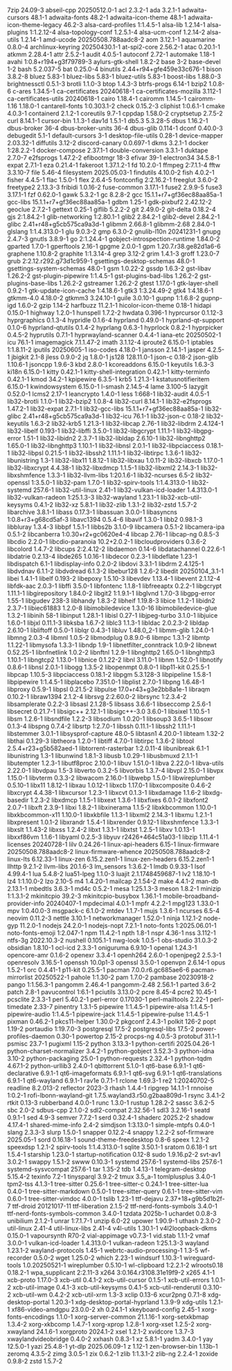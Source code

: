 7zip 24.09-3
abseil-cpp 20250512.0-1
acl 2.3.2-1
ada 3.2.1-1
adwaita-cursors 48.1-1
adwaita-fonts 48.2-1
adwaita-icon-theme 48.1-1
adwaita-icon-theme-legacy 46.2-3
alsa-card-profiles 1:1.4.5-1
alsa-lib 1.2.14-1
alsa-plugins 1:1.2.12-4
alsa-topology-conf 1.2.5.1-4
alsa-ucm-conf 1.2.14-2
alsa-utils 1.2.14-1
amd-ucode 20250508.788aadc8-2
aom 3.12.1-1
aquamarine 0.8.0-4
archlinux-keyring 20250430.1-1
at-spi2-core 2.56.2-1
atac 0.20.1-1
atkmm 2.28.4-1
attr 2.5.2-1
audit 4.0.5-1
autoconf 2.72-1
automake 1.18-1
avahi 1:0.8+r194+g3f79789-3
aylurs-gtk-shell 1.8.2-2
base 3-2
base-devel 1-2
bash 5.2.037-5
bat 0.25.0-4
binutils 2.44+r94+gfe459e33c676-1
bison 3.8.2-8
bluez 5.83-1
bluez-libs 5.83-1
bluez-utils 5.83-1
boost-libs 1.88.0-3
brightnessctl 0.5.1-3
brotli 1.1.0-3
btop 1.4.3-3
btrfs-progs 6.14-1
bzip2 1.0.8-6
c-ares 1.34.5-1
ca-certificates 20240618-1
ca-certificates-mozilla 3.112-1
ca-certificates-utils 20240618-1
cairo 1.18.4-1
cairomm 1.14.5-1
cairomm-1.16 1.18.0-1
cantarell-fonts 1:0.303.1-2
check 0.15.2-3
cliphist 1:0.6.1-1
cmake 4.0.3-1
containerd 2.1.2-1
coreutils 9.7-1
cppdap 1.58.0-2
cryptsetup 2.7.5-2
curl 8.14.1-1
cursor-bin 1.1.3-1
dav1d 1.5.1-1
db5.3 5.3.28-5
dbus 1.16.2-1
dbus-broker 36-4
dbus-broker-units 36-4
dbus-glib 0.114-1
dconf 0.40.0-3
debugedit 5.1-1
default-cursors 3-1
desktop-file-utils 0.28-1
device-mapper 2.03.32-1
diffutils 3.12-2
discord-canary 0.0.697-1
dkms 3.2.1-1
docker 1:28.2.2-1
docker-compose 2.37.1-1
double-conversion 3.3.1-1
duktape 2.7.0-7
e2fsprogs 1.47.2-2
efibootmgr 18-3
efivar 39-1
electron34 34.5.8-1
expat 2.7.1-1
eza 0.21.4-1
fakeroot 1.37.1.2-1
fd 10.2.0-1
ffmpeg 2:7.1.1-4
fftw 3.3.10-7
file 5.46-4
filesystem 2025.05.03-1
findutils 4.10.0-2
fish 4.0.2-1
fisher 4.4.5-1
flac 1.5.0-1
flex 2.6.4-5
fontconfig 2:2.16.2-1
freeglut 3.6.0-2
freetype2 2.13.3-3
fribidi 1.0.16-2
fuse-common 3.17.1-1
fuse2 2.9.9-5
fuse3 3.17.1-1
fzf 0.62.0-1
gawk 5.3.2-1
gc 8.2.8-2
gcc 15.1.1+r7+gf36ec88aa85a-1
gcc-libs 15.1.1+r7+gf36ec88aa85a-1
gdbm 1.25-1
gdk-pixbuf2 2.42.12-2
geoclue 2.7.2-1
gettext 0.25-1
giflib 5.2.2-2
git 2.49.0-2
git-delta 0.18.2-4
gjs 2:1.84.2-1
glib-networking 1:2.80.1-1
glib2 2.84.2-1
glib2-devel 2.84.2-1
glibc 2.41+r48+g5cb575ca9a3d-1
glibmm 2.66.8-1
glibmm-2.68 2.84.0-1
glslang 1:1.4.313.0-1
glu 9.0.3-2
gmp 6.3.0-2
gnulib-l10n 20241231-1
gnupg 2.4.7-3
gnutls 3.8.9-1
go 2:1.24.4-1
gobject-introspection-runtime 1.84.0-2
gparted 1.7.0-1
gperftools 2.16-1
gpgme 2.0.0-1
gpm 1.20.7.r38.ge82d1a6-6
graphene 1.10.8-2
graphite 1:1.3.14-4
grep 3.12-2
grim 1.4.1-3
groff 1.23.0-7
grub 2:2.12.r292.g73d1c959-1
gsettings-desktop-schemas 48.0-1
gsettings-system-schemas 48.0-1
gsm 1.0.22-2
gssdp 1.6.3-2
gst-libav 1.26.2-2
gst-plugin-pipewire 1:1.4.5-1
gst-plugins-bad-libs 1.26.2-2
gst-plugins-base-libs 1.26.2-2
gstreamer 1.26.2-2
gtest 1.17.0-1
gtk-layer-shell 0.9.2-1
gtk-update-icon-cache 1:4.18.6-1
gtk3 1:3.24.49-2
gtk4 1:4.18.6-1
gtkmm-4.0 4.18.0-2
gtkmm3 3.24.10-1
guile 3.0.10-1
gupnp 1:1.6.8-2
gupnp-igd 1.6.0-2
gzip 1.14-2
harfbuzz 11.2.1-1
hicolor-icon-theme 0.18-1
hidapi 0.15.0-1
highway 1.2.0-1
hunspell 1.7.2-2
hwdata 0.396-1
hyprcursor 0.1.12-3
hyprgraphics 0.1.3-4
hypridle 0.1.6-4
hyprland 0.49.0-1
hyprland-qt-support 0.1.0-6
hyprland-qtutils 0.1.4-2
hyprlang 0.6.3-1
hyprlock 0.8.2-1
hyprpicker 0.4.5-2
hyprutils 0.7.1-1
hyprwayland-scanner 0.4.4-1
iana-etc 20250502-1
icu 76.1-1
imagemagick 7.1.1.47-2
imath 3.1.12-4
iproute2 6.15.0-1
iptables 1:1.8.11-2
iputils 20250605-1
iso-codes 4.18.0-1
jansson 2.14.1-1
jasper 4.2.5-1
jbigkit 2.1-8
jless 0.9.0-2
jq 1.8.0-1
js128 128.11.0-1
json-c 0.18-2
json-glib 1.10.6-1
jsoncpp 1.9.6-3
kbd 2.8.0-1
kcoreaddons 6.15.0-1
keyutils 1.6.3-3
ki18n 6.15.0-1
kitty 0.42.1-1
kitty-shell-integration 0.42.1-1
kitty-terminfo 0.42.1-1
kmod 34.2-1
kpipewire 6.3.5-1
krb5 1.21.3-1
kstatusnotifieritem 6.15.0-1
kwindowsystem 6.15.0-1
l-smash 2.14.5-4
lame 3.100-5
lazygit 0.52.0-1
lcms2 2.17-1
leancrypto 1.4.0-1
less 1:668-1
lib32-audit 4.0.5-1
lib32-brotli 1.1.0-1
lib32-bzip2 1.0.8-4
lib32-curl 8.14.1-1
lib32-e2fsprogs 1.47.2-1
lib32-expat 2.7.1-1
lib32-gcc-libs 15.1.1+r7+gf36ec88aa85a-1
lib32-glibc 2.41+r48+g5cb575ca9a3d-1
lib32-icu 76.1-1
lib32-json-c 0.18-2
lib32-keyutils 1.6.3-2
lib32-krb5 1.21.3-1
lib32-libcap 2.76-1
lib32-libdrm 2.4.124-1
lib32-libelf 0.193-1
lib32-libffi 3.5.0-1
lib32-libgcrypt 1.11.1-1
lib32-libgpg-error 1.51-1
lib32-libidn2 2.3.7-1
lib32-libldap 2.6.10-1
lib32-libnghttp2 1.65.0-1
lib32-libnghttp3 1.10.1-1
lib32-libnsl 2.0.1-1
lib32-libpciaccess 0.18.1-1
lib32-libpsl 0.21.5-1
lib32-libssh2 1.11.1-1
lib32-libtirpc 1.3.6-1
lib32-libunistring 1.3-1
lib32-libx11 1.8.12-1
lib32-libxau 1.0.11-2
lib32-libxcb 1.17.0-1
lib32-libxcrypt 4.4.38-1
lib32-libxdmcp 1.1.5-1
lib32-libxml2 2.14.3-1
lib32-libxshmfence 1.3.3-1
lib32-llvm-libs 1:20.1.6-1
lib32-ncurses 6.5-2
lib32-openssl 1:3.5.0-1
lib32-pam 1.7.0-1
lib32-spirv-tools 1:1.4.313.0-1
lib32-systemd 257.6-1
lib32-util-linux 2.41-1
lib32-vulkan-icd-loader 1.4.313.0-1
lib32-vulkan-radeon 1:25.1.3-3
lib32-wayland 1.23.1-1
lib32-xcb-util-keysyms 0.4.1-2
lib32-xz 5.8.1-1
lib32-zlib 1.3.1-2
lib32-zstd 1.5.7-2
libarchive 3.8.1-1
libass 0.17.3-1
libassuan 3.0.0-1
libasyncns 1:0.8+r3+g68cd5af-3
libavc1394 0.5.4-6
libavif 1.3.0-1
libb2 0.98.1-3
libbluray 1.3.4-3
libbpf 1.5.1-1
libbs2b 3.1.0-9
libcamera 0.5.1-2
libcamera-ipa 0.5.1-2
libcanberra 1:0.30+r2+gc0620e4-4
libcap 2.76-1
libcap-ng 0.8.5-3
libcdio 2.2.0-1
libcdio-paranoia 10.2+2.0.2-1
libcloudproviders 0.3.6-2
libcolord 1.4.7-2
libcups 2:2.4.12-2
libdaemon 0.14-6
libdatachannel 0.22.6-1
libdatrie 0.2.13-4
libde265 1.0.16-1
libdecor 0.2.3-1
libdeflate 1.23-1
libdispatch 6.1-1
libdisplay-info 0.2.0-2
libdovi 3.3.1-1
libdrm 2.4.125-1
libdvdnav 6.1.1-2
libdvdread 6.1.3-2
libebur128 1.2.6-2
libedit 20250104_3.1-1
libei 1.4.1-1
libelf 0.193-2
libepoxy 1.5.10-3
libevdev 1.13.4-1
libevent 2.1.12-4
libfdk-aac 2.0.3-1
libffi 3.5.0-1
libfontenc 1.1.8-1
libfreeaptx 0.2.2-1
libgcrypt 1.11.1-1
libgirepository 1.84.0-2
libgit2 1:1.9.1-1
libglvnd 1.7.0-3
libgpg-error 1.55-1
libgudev 238-3
libhandy 1.8.3-2
libheif 1.19.8-3
libice 1.1.2-1
libidn2 2.3.7-1
libiec61883 1.2.0-8
libimobiledevice 1.3.0-16
libimobiledevice-glue 1.3.2-1
libinih 58-1
libinput 1.28.1-1
libisl 0.27-1
libjpeg-turbo 3.1.0-1
libjuice 1.6.0-1
libjxl 0.11.1-3
libksba 1.6.7-2
liblc3 1.1.3-1
libldac 2.0.2.3-2
libldap 2.6.10-1
libliftoff 0.5.0-1
liblqr 0.4.3-1
libluv 1.48.0_2-1
libmm-glib 1.24.0-1
libmng 2.0.3-4
libmnl 1.0.5-2
libmodplug 0.8.9.0-6
libmpc 1.3.1-2
libmtp 1.1.22-1
libmysofa 1.3.3-1
libndp 1.9-1
libnetfilter_conntrack 1.0.9-2
libnewt 0.52.25-1
libnfnetlink 1.0.2-2
libnftnl 1.2.9-1
libnghttp2 1.65.0-1
libnghttp3 1.10.1-1
libngtcp2 1.13.0-1
libnice 0.1.22-2
libnl 3.11.0-1
libnm 1.52.0-1
libnotify 0.8.6-1
libnsl 2.0.1-1
libogg 1.3.5-2
libopenmpt 0.8.0-1
libp11-kit 0.25.5-1
libpcap 1.10.5-3
libpciaccess 0.18.1-2
libpgm 5.3.128-3
libpipeline 1.5.8-1
libpipewire 1:1.4.5-1
libplacebo 7.351.0-1
libplist 2.7.0-1
libpng 1.6.48-1
libproxy 0.5.9-1
libpsl 0.21.5-2
libpulse 17.0+r43+g3e2bb8a1e-1
libraqm 0.10.2-1
libraw1394 2.1.2-4
librsvg 2:2.60.0-2
librsync 1:2.3.4-2
libsamplerate 0.2.2-3
libsasl 2.1.28-5
libsass 3.6.6-1
libseccomp 2.5.6-1
libsecret 0.21.7-1
libsigc++ 2.12.1-1
libsigc++-3.0 3.6.0-1
libsixel 1.10.5-1
libsm 1.2.6-1
libsndfile 1.2.2-3
libsodium 1.0.20-1
libsoup3 3.6.5-1
libsoxr 0.1.3-4
libspng 0.7.4-2
libsrtp 1:2.7.0-1
libssh 0.11.1-1
libssh2 1.11.1-1
libstemmer 3.0.1-1
libsysprof-capture 48.0-5
libtasn1 4.20.0-1
libteam 1.32-2
libthai 0.1.29-3
libtheora 1.2.0-1
libtiff 4.7.0-1
libtirpc 1.3.6-2
libtool 2.5.4+r23+g5b582aed-1
libtorrent-rasterbar 1:2.0.11-4
libunibreak 6.1-1
libunistring 1.3-1
libunwind 1.8.1-3
libusb 1.0.29-1
libusbmuxd 2.1.1-1
libutempter 1.2.3-1
libutf8proc 2.10.0-1
libuv 1.51.0-1
libva 2.22.0-1
libva-utils 2.22.0-1
libvdpau 1.5-3
libverto 0.3.2-5
libvorbis 1.3.7-4
libvpl 2.15.0-1
libvpx 1.15.0-1
libvterm 0.3.3-2
libwacom 2.16.0-1
libwebp 1.5.0-1
libwireplumber 0.5.10-1
libx11 1.8.12-1
libxau 1.0.12-1
libxcb 1.17.0-1
libxcomposite 0.4.6-2
libxcrypt 4.4.38-1
libxcursor 1.2.3-1
libxcvt 0.1.3-1
libxdamage 1.1.6-2
libxdg-basedir 1.2.3-2
libxdmcp 1.1.5-1
libxext 1.3.6-1
libxfixes 6.0.1-2
libxfont2 2.0.7-1
libxft 2.3.9-1
libxi 1.8.2-1
libxinerama 1.1.5-2
libxkbcommon 1.10.0-1
libxkbcommon-x11 1.10.0-1
libxkbfile 1.1.3-1
libxml2 2.14.3-1
libxmu 1.2.1-1
libxpresent 1.0.1-2
libxrandr 1.5.4-1
libxrender 0.9.12-1
libxshmfence 1.3.3-1
libxslt 1.1.43-2
libxss 1.2.4-2
libxt 1.3.1-1
libxtst 1.2.5-1
libxv 1.0.13-1
libxxf86vm 1.1.6-1
libyaml 0.2.5-3
libyuv r2426+464c51a03-1
libzip 1.11.4-1
licenses 20240728-1
lilv 0.24.26-1
linux-api-headers 6.15-1
linux-firmware 20250508.788aadc8-2
linux-firmware-whence 20250508.788aadc8-2
linux-lts 6.12.33-1
linux-zen 6.15.2.zen1-1
linux-zen-headers 6.15.2.zen1-1
llhttp 9.2.1-2
llvm-libs 20.1.6-3
lm_sensors 1:3.6.2-1
lmdb 0.9.33-1
lsof 4.99.4-1
lua 5.4.8-2
lua51-lpeg 1.1.0-3
luajit 2.1.1748459687-1
lv2 1.18.10-1
lz4 1:1.10.0-2
lzo 2.10-5
m4 1.4.20-1
mailcap 2.1.54-2
make 4.4.1-2
man-db 2.13.1-1
mbedtls 3.6.3-1
md4c 0.5.2-1
mesa 1:25.1.3-3
meson 1.8.2-1
minizip 1:1.3.1-2
mkinitcpio 39.2-3
mkinitcpio-busybox 1.36.1-1
mobile-broadband-provider-info 20240407-1
mpdecimal 4.0.1-1
mpfr 4.2.2-1
mpg123 1.33.0-1
mpv 1:0.40.0-3
msgpack-c 6.1.0-2
mtdev 1.1.7-1
mujs 1.3.6-1
ncurses 6.5-4
neovim 0.11.2-3
nettle 3.10.1-1
networkmanager 1.52.0-1
ninja 1.12.1-2
node-gyp 11.2.0-1
nodejs 24.2.0-1
nodejs-nopt 7.2.1-1
noto-fonts 1:2025.06.01-1
noto-fonts-emoji 1:2.047-1
npm 11.4.2-1
npth 1.8-1
nspr 4.36-1
nss 3.112-1
ntfs-3g 2022.10.3-2
nushell 0.105.1-1
nwg-look 1.0.5-1
obs-studio 31.0.3-2
obsidian 1.8.10-1
ocl-icd 2.3.3-1
oniguruma 6.9.10-1
openal 1.24.3-1
opencore-amr 0.1.6-2
openexr 3.3.4-1
openh264 2.6.0-1
openjpeg2 2.5.3-1
openresolv 3.16.5-1
openssh 10.0p1-3
openssl 3.5.0-1
openvpn 2.6.14-1
opus 1.5.2-1
orc 0.4.41-1
p11-kit 0.25.5-1
pacman 7.0.0.r6.gc685ae6-6
pacman-mirrorlist 20250522-1
pahole 1:1.30-2
pam 1.7.0-2
pambase 20230918-2
pango 1:1.56.3-1
pangomm 2.46.4-1
pangomm-2.48 2.56.1-1
parted 3.6-2
patch 2.8-1
pavucontrol 1:6.1-1
pciutils 3.13.0-2
pcre 8.45-4
pcre2 10.45-1
pcsclite 2.3.3-1
perl 5.40.2-1
perl-error 0.17030-1
perl-mailtools 2.22-1
perl-timedate 2.33-7
pinentry 1.3.1-5
pipewire 1:1.4.5-1
pipewire-alsa 1:1.4.5-1
pipewire-audio 1:1.4.5-1
pipewire-jack 1:1.4.5-1
pipewire-pulse 1:1.4.5-1
pixman 0.46.2-1
pkcs11-helper 1.30.0-2
pkgconf 2.4.3-1
polkit 126-2
popt 1.19-2
portaudio 1:19.7.0-3
postgresql 17.5-2
postgresql-libs 17.5-2
power-profiles-daemon 0.30-1
powertop 2.15-2
procps-ng 4.0.5-3
protobuf 31.1-1
psmisc 23.7-1
pugixml 1.15-2
python 3.13.3-1
python-certifi 2025.04.26-1
python-charset-normalizer 3.4.2-1
python-gobject 3.52.3-3
python-idna 3.10-2
python-packaging 25.0-1
python-requests 2.32.4-1
python-tqdm 4.67.1-2
python-urllib3 2.4.0-1
qbittorrent 5.1.0-1
qt6-base 6.9.1-1
qt6-declarative 6.9.1-1
qt6-imageformats 6.9.1-1
qt6-svg 6.9.1-1
qt6-translations 6.9.1-1
qt6-wayland 6.9.1-1
rav1e 0.7.1-1
rclone 1.69.3-1
re2 1:20240702-5
readline 8.2.013-2
reflector 2023-3
rhash 1.4.4-1
ripgrep 14.1.1-1
rnnoise 1:0.2-1
rofi-lbonn-wayland-git 1.7.5.wayland3.r50.g2baa809d-1
rsync 3.4.1-2
rtkit 0.13-3
rubberband 4.0.0-1
runc 1.3.0-1
rustup 1.28.2-2
sassc 3.6.2-5
sbc 2.0-2
sdbus-cpp 2.1.0-2
sdl2-compat 2.32.56-1
sdl3 3.2.16-1
seatd 0.9.1-1
sed 4.9-3
semver 7.7.2-1
serd 0.32.4-1
shaderc 2025.2-2
shadow 4.17.4-1
shared-mime-info 2.4-2
simdjson 1:3.13.0-1
simple-mtpfs 0.4.0-1
slang 2.3.3-3
slurp 1.5.0-1
snapper 0.12.2-4
snappy 1.2.2-2
sof-firmware 2025.05-1
sord 0.16.18-1
sound-theme-freedesktop 0.8-6
speex 1.2.1-2
speexdsp 1.2.1-2
spirv-tools 1:1.4.313.0-1
sqlite 3.50.1-1
sratom 0.6.18-1
srt 1.5.4-1
starship 1.23.0-1
startup-notification 0.12-8
sudo 1.9.16.p2-2
svt-av1 3.0.2-1
swappy 1.5.1-2
swww 0.10.3-1
systemd 257.6-1
systemd-libs 257.6-1
systemd-sysvcompat 257.6-1
tar 1.35-2
tdb 1.4.13-1
telegram-desktop 5.15.4-2
texinfo 7.2-1
tinysparql 3.9.2-2
tmux 3.5_a-1
tomlplusplus 3.4.0-1
tpm2-tss 4.1.3-1
tree-sitter 0.25.6-1
tree-sitter-c 0.24.1-1
tree-sitter-lua 0.4.0-1
tree-sitter-markdown 0.5.0-1
tree-sitter-query 0.6.1-1
tree-sitter-vim 0.6.0-1
tree-sitter-vimdoc 4.0.0-1
tslib 1.23-1
ttf-dejavu 2.37+18+g9b5d1b2f-7
ttf-droid 20121017-11
ttf-liberation 2.1.5-2
ttf-nerd-fonts-symbols 3.4.0-1
ttf-nerd-fonts-symbols-common 3.4.0-1
tzdata 2025b-1
uchardet 0.0.8-3
unibilium 2.1.2-1
unrar 1:7.1.7-1
unzip 6.0-22
upower 1.90.9-1
uthash 2.3.0-2
util-linux 2.41-4
util-linux-libs 2.41-4
v4l-utils 1.30.1-1
v4l2loopback-dkms 0.15.0-1
vapoursynth R70-2
vial-appimage v0.7.3-1
vid.stab 1.1.1-2
vmaf 3.0.0-1
vulkan-icd-loader 1.4.313.0-1
vulkan-radeon 1:25.1.3-3
wayland 1.23.1-2
wayland-protocols 1.45-1
webrtc-audio-processing-1 1.3-5
wf-recorder 0.5.0-2
wget 1.25.0-2
which 2.23-1
windsurf 1.10.3-1
wireguard-tools 1.0.20250521-1
wireplumber 0.5.10-1
wl-clipboard 1:2.2.1-2
wlroots0.18 0.18.2-1
wpa_supplicant 2:2.11-3
x264 3:0.164.r3108.31e19f9-2
x265 4.1-1
xcb-proto 1.17.0-3
xcb-util 0.4.1-2
xcb-util-cursor 0.1.5-1
xcb-util-errors 1.0.1-2
xcb-util-image 0.4.1-3
xcb-util-keysyms 0.4.1-5
xcb-util-renderutil 0.3.10-2
xcb-util-wm 0.4.2-2
xcb-util-xrm 1.3-3
xclip 0.13-6
xcur2png 0.7.1-8
xdg-desktop-portal 1.20.3-1
xdg-desktop-portal-hyprland 1.3.9-9
xdg-utils 1.2.1-1
xf86-video-amdgpu 23.0.0-2
xh 0.24.1-1
xkeyboard-config 2.45-1
xorg-fonts-encodings 1.1.0-1
xorg-server-common 21.1.16-1
xorg-setxkbmap 1.3.4-2
xorg-xkbcomp 1.4.7-1
xorg-xprop 1.2.8-1
xorg-xset 1.2.5-2
xorg-xwayland 24.1.6-1
xorgproto 2024.1-2
xsel 1.2.1-2
xvidcore 1.3.7-3
xwaylandvideobridge 0.4.0-2
xxhash 0.8.3-1
xz 5.8.1-1
yadm 3.4.0-1
yay 12.5.0-1
yazi 25.4.8-1
yt-dlp 2025.06.09-1
z 1.12-1
zen-browser-bin 1.13b-1
zeromq 4.3.5-2
zimg 3.0.5-1
zix 0.6.2-1
zlib 1:1.3.1-2
zlib-ng 2.2.4-1
zoxide 0.9.8-2
zstd 1.5.7-2
